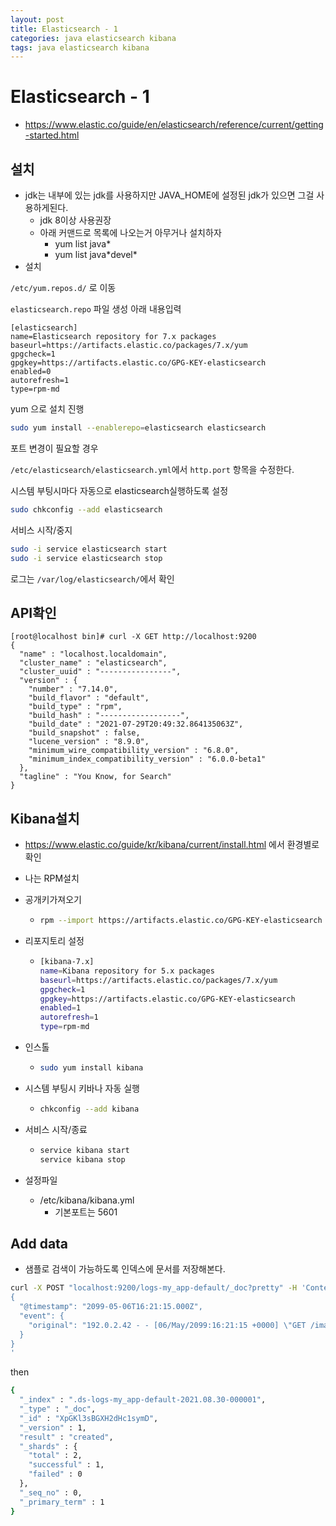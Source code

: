 ```yaml
---
layout: post
title: Elasticsearch - 1
categories: java elasticsearch kibana
tags: java elasticsearch kibana
---
```


# Elasticsearch - 1

- https://www.elastic.co/guide/en/elasticsearch/reference/current/getting-started.html

## 설치

- jdk는 내부에 있는 jdk를 사용하지만 JAVA_HOME에 설정된 jdk가 있으면 그걸 사용하게된다.
  - jdk 8이상 사용권장
  - 아래 커맨드로 목록에 나오는거 아무거나 설치하자
    - yum list java*
    - yum list java\*devel\*
- 설치

`/etc/yum.repos.d/` 로 이동

`elasticsearch.repo` 파일 생성 아래 내용입력

```shell
[elasticsearch]
name=Elasticsearch repository for 7.x packages
baseurl=https://artifacts.elastic.co/packages/7.x/yum
gpgcheck=1
gpgkey=https://artifacts.elastic.co/GPG-KEY-elasticsearch
enabled=0
autorefresh=1
type=rpm-md
```

yum 으로 설치 진행

```sh
sudo yum install --enablerepo=elasticsearch elasticsearch
```

포트 변경이 필요할 경우

`/etc/elasticsearch/elasticsearch.yml`에서 `http.port` 항목을 수정한다.



시스템 부팅시마다 자동으로 elasticsearch실행하도록 설정

```sh
sudo chkconfig --add elasticsearch
```

서비스 시작/중지

```sh
sudo -i service elasticsearch start
sudo -i service elasticsearch stop
```

로그는 `/var/log/elasticsearch/`에서 확인

## API확인

```shell
[root@localhost bin]# curl -X GET http://localhost:9200
{
  "name" : "localhost.localdomain",
  "cluster_name" : "elasticsearch",
  "cluster_uuid" : "----------------",
  "version" : {
    "number" : "7.14.0",
    "build_flavor" : "default",
    "build_type" : "rpm",
    "build_hash" : "------------------",
    "build_date" : "2021-07-29T20:49:32.864135063Z",
    "build_snapshot" : false,
    "lucene_version" : "8.9.0",
    "minimum_wire_compatibility_version" : "6.8.0",
    "minimum_index_compatibility_version" : "6.0.0-beta1"
  },
  "tagline" : "You Know, for Search"
}
```

## Kibana설치

- https://www.elastic.co/guide/kr/kibana/current/install.html 에서 환경별로 확인

- 나는 RPM설치

- 공개키가져오기

  - ```sh
    rpm --import https://artifacts.elastic.co/GPG-KEY-elasticsearch
    ```

- 리포지토리 설정

  - ```sh
    [kibana-7.x]
    name=Kibana repository for 5.x packages
    baseurl=https://artifacts.elastic.co/packages/7.x/yum
    gpgcheck=1
    gpgkey=https://artifacts.elastic.co/GPG-KEY-elasticsearch
    enabled=1
    autorefresh=1
    type=rpm-md
    ```

- 인스톨

  - ```sh
    sudo yum install kibana
    ```

- 시스템 부팅시 키바나 자동 실행

  - ```sh
    chkconfig --add kibana
    ```

- 서비스 시작/종료

  - ```sh
    service kibana start
    service kibana stop
    ```

- 설정파일
  - /etc/kibana/kibana.yml
    - 기본포트는 5601

## Add data

-  샘플로 검색이 가능하도록 인덱스에 문서를 저장해본다.

```sh
curl -X POST "localhost:9200/logs-my_app-default/_doc?pretty" -H 'Content-Type: application/json' -d'
{
  "@timestamp": "2099-05-06T16:21:15.000Z",
  "event": {
    "original": "192.0.2.42 - - [06/May/2099:16:21:15 +0000] \"GET /images/bg.jpg HTTP/1.0\" 200 24736"
  }
}
'
```

then

```sh
{
  "_index" : ".ds-logs-my_app-default-2021.08.30-000001",
  "_type" : "_doc",
  "_id" : "XpGKl3sBGXH2dHc1symD",
  "_version" : 1,
  "result" : "created",
  "_shards" : {
    "total" : 2,
    "successful" : 1,
    "failed" : 0
  },
  "_seq_no" : 0,
  "_primary_term" : 1
}
```

